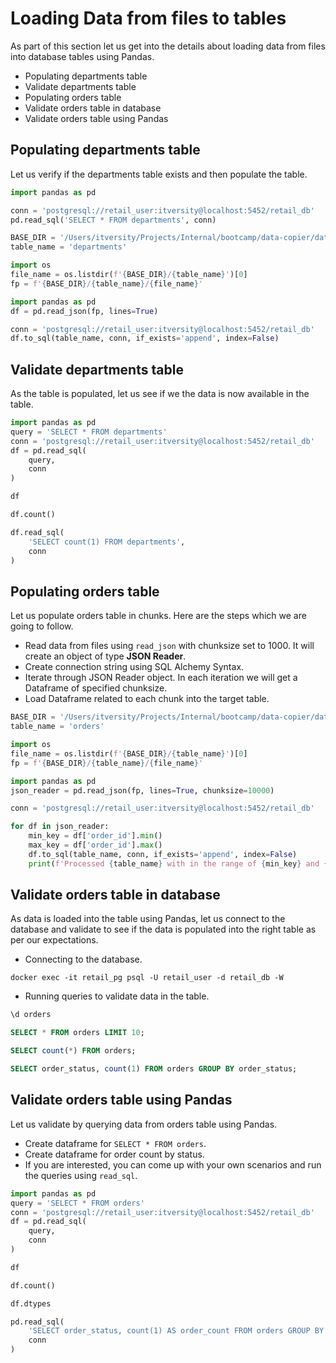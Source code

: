 # Loading Data from files to tables

As part of this section let us get into the details about loading data from files into database tables using Pandas.

* Populating departments table
* Validate departments table
* Populating orders table
* Validate orders table in database
* Validate orders table using Pandas

## Populating departments table

Let us verify if the departments table exists and then populate the table.

```python
import pandas as pd

conn = 'postgresql://retail_user:itversity@localhost:5452/retail_db'
pd.read_sql('SELECT * FROM departments', conn)

BASE_DIR = '/Users/itversity/Projects/Internal/bootcamp/data-copier/data/retail_db_json'
table_name = 'departments'

import os
file_name = os.listdir(f'{BASE_DIR}/{table_name}')[0]
fp = f'{BASE_DIR}/{table_name}/{file_name}'

import pandas as pd
df = pd.read_json(fp, lines=True)

conn = 'postgresql://retail_user:itversity@localhost:5452/retail_db'
df.to_sql(table_name, conn, if_exists='append', index=False)
```

## Validate departments table

As the table is populated, let us see if we the data is now available in the table.

```python
import pandas as pd
query = 'SELECT * FROM departments'
conn = 'postgresql://retail_user:itversity@localhost:5452/retail_db'
df = pd.read_sql(
    query,
    conn
)

df

df.count()

df.read_sql(
	'SELECT count(1) FROM departments',
	conn
)
```


## Populating orders table

Let us populate orders table in chunks. Here are the steps which we are going to follow.
* Read data from files using `read_json` with chunksize set to 1000. It will create an object of type **JSON Reader**.
* Create connection string using SQL Alchemy Syntax.
* Iterate through JSON Reader object. In each iteration we will get a Dataframe of specified chunksize.
* Load Dataframe related to each chunk into the target table.

```python
BASE_DIR = '/Users/itversity/Projects/Internal/bootcamp/data-copier/data/retail_db_json'
table_name = 'orders'

import os
file_name = os.listdir(f'{BASE_DIR}/{table_name}')[0]
fp = f'{BASE_DIR}/{table_name}/{file_name}'

import pandas as pd
json_reader = pd.read_json(fp, lines=True, chunksize=10000)

conn = 'postgresql://retail_user:itversity@localhost:5452/retail_db'

for df in json_reader:
    min_key = df['order_id'].min()
    max_key = df['order_id'].max()
    df.to_sql(table_name, conn, if_exists='append', index=False)
    print(f'Processed {table_name} with in the range of {min_key} and {max_key}')
```

## Validate orders table in database

As data is loaded into the table using Pandas, let us connect to the database and validate to see if the data is populated into the right table as per our expectations.

* Connecting to the database.

```shell
docker exec -it retail_pg psql -U retail_user -d retail_db -W
```

* Running queries to validate data in the table.
```sql
\d orders

SELECT * FROM orders LIMIT 10;

SELECT count(*) FROM orders;

SELECT order_status, count(1) FROM orders GROUP BY order_status;
```

## Validate orders table using Pandas

Let us validate by querying data from orders table using Pandas.
* Create dataframe for `SELECT * FROM orders`.
* Create dataframe for order count by status.
* If you are interested, you can come up with your own scenarios and run the queries using `read_sql`.

```python
import pandas as pd
query = 'SELECT * FROM orders'
conn = 'postgresql://retail_user:itversity@localhost:5452/retail_db'
df = pd.read_sql(
    query,
    conn
)

df

df.count()

df.dtypes

pd.read_sql(
    'SELECT order_status, count(1) AS order_count FROM orders GROUP BY order_status',
    conn
)
```
